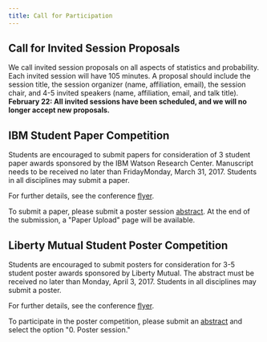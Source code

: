 ```yaml
---
title: Call for Participation
---
```


## Call for Invited Session Proposals

We call invited session proposals on all aspects of statistics and
probability. Each invited session will have 105 minutes. A proposal
should include the session title, the session organizer (name,
affiliation, email), the session chair, and 4-5 invited speakers
(name, affiliation, email, and talk title). **February 22: All invited
sessions have been scheduled, and we will no longer accept new
proposals.**

## IBM Student Paper Competition

Students are encouraged to submit papers for consideration of 3
student paper awards sponsored by the IBM Watson Research Center.
Manuscript needs to be received no later than FridayMonday, March 31, 2017.
Students in all disciplines may submit a paper.

For further details, see the conference [flyer](ness2017flyer.pdf).

To submit a paper, please submit a poster
session [abstract](abstractform). At the end of the submission, a
"Paper Upload" page will be available.

## Liberty Mutual Student Poster Competition

Students are encouraged to submit posters for consideration for 3-5
student poster awards sponsored by Liberty Mutual. The
abstract must be received no later than Monday, April 3, 2017.
Students in all disciplines may submit a poster.

For further details, see the conference [flyer](ness2017flyer.pdf).

To participate in the poster competition, please submit
an [abstract](abstractform) and select the option "0. Poster session."

